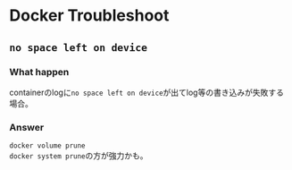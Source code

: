 # Docker Troubleshoot

## `no space left on device`

### What happen

containerのlogに`no space left on device`が出てlog等の書き込みが失敗する場合。

### Answer

`docker volume prune`  
`docker system prune`の方が強力かも。
